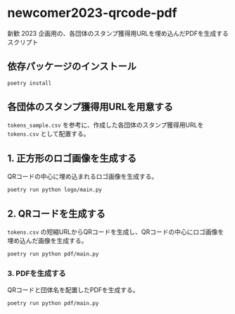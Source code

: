 # newcomer2023-qrcode-pdf

新歓 2023 企画用の、各団体のスタンプ獲得用URLを埋め込んだPDFを生成するスクリプト

## 依存パッケージのインストール

```bash
poetry install
```

## 各団体のスタンプ獲得用URLを用意する

`tokens_sample.csv` を参考に、作成した各団体のスタンプ獲得用URLを `tokens.csv` として配置する。

## 1. 正方形のロゴ画像を生成する

QRコードの中心に埋め込まれるロゴ画像を生成する。

```bash
poetry run python logo/main.py
```

## 2. QRコードを生成する

`tokens.csv` の短縮URLからQRコードを生成し、QRコードの中心にロゴ画像を埋め込んだ画像を生成する。

```bash
poetry run python pdf/main.py
```

### 3. PDFを生成する

QRコードと団体名を配置したPDFを生成する。

```bash
poetry run python pdf/main.py
```
